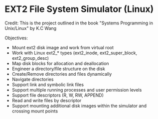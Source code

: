 # EXT2 File System Simulator (Linux)

Credit: This is the project outlined in the book "Systems Programming in Unix/Linux" by K.C Wang

Objectives:
+ Mount ext2 disk image and work from virtual root
+ Work with Linux ext2_* types (ext2_inode, ext2_super_block, ext2_group_desc)
+ Map disk blocks for allocation and deallocation
+ Engineer a directory/file structure on the disk
+ Create/Remove directories and files dynamically
+ Navigate directories
+ Support link and symbolic link files
+ Support multiple running processes and user permission levels
+ Support file descriptors (R, W, RW, APPEND)
+ Read and write files by descriptor
+ Support mounting additional disk images within the simulator and crossing mount points
